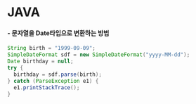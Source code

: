 # JAVA
#### - 문자열을 Date타입으로 변환하는 방법  
  ``` java    
  String birth = "1999-09-09";
  SimpleDateFormat sdf = new SimpleDateFormat("yyyy-MM-dd");
  Date birthday = null;
  try {
    birthday = sdf.parse(birth);
  } catch (ParseException e1) {
    e1.printStackTrace();
  }  
  ```  
